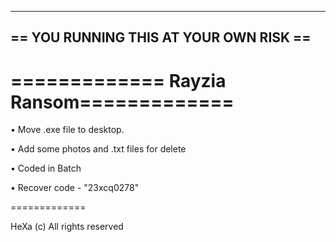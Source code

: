 
---------------------------------------
== YOU RUNNING THIS AT YOUR OWN RISK ==
---------------------------------------

=============
Rayzia Ransom=============
=============

• Move .exe file to desktop.

• Add some photos and .txt files for delete

• Coded in Batch

• Recover code - "23xcq0278"

=============

HeXa (c) All rights reserved



